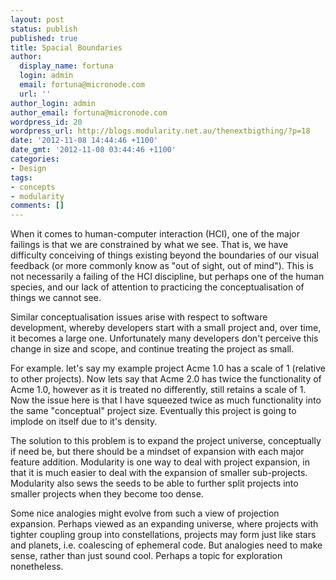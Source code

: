 ```yaml
---
layout: post
status: publish
published: true
title: Spacial Boundaries
author:
  display_name: fortuna
  login: admin
  email: fortuna@micronode.com
  url: ''
author_login: admin
author_email: fortuna@micronode.com
wordpress_id: 20
wordpress_url: http://blogs.modularity.net.au/thenextbigthing/?p=18
date: '2012-11-08 14:44:46 +1100'
date_gmt: '2012-11-08 03:44:46 +1100'
categories:
- Design
tags:
- concepts
- modularity
comments: []
---
```


When it comes to human-computer interaction (HCI), one of the major failings is that we are constrained by what we see. That is, we have difficulty conceiving of things existing beyond the boundaries of our visual feedback (or more commonly know as "out of sight, out of mind"). This is not necessarily a failing of the HCI discipline, but perhaps one of the human species, and our lack of attention to practicing the conceptualisation of things we cannot see.

Similar conceptualisation issues arise with respect to software development, whereby developers start with a small project and, over time, it becomes a large one. Unfortunately many developers don't perceive this change in size and scope, and continue treating the project as small.

For example. let's say my example project Acme 1.0 has a scale of 1 (relative to other projects). Now lets say that Acme 2.0 has twice the functionality of Acme 1.0, however as it is treated no differently, still retains a scale of 1. Now the issue here is that I have squeezed twice as much functionality into the same "conceptual" project size. Eventually this project is going to implode on itself due to it's density.

The solution to this problem is to expand the project universe, conceptually if need be, but there should be a mindset of expansion with each major feature addition. Modularity is one way to deal with project expansion, in that it is much easier to deal with the expansion of smaller sub-projects. Modularity also sews the seeds to be able to further split projects into smaller projects when they become too dense.

Some nice analogies might evolve from such a view of projection expansion. Perhaps viewed as an expanding universe, where projects with tighter coupling group into constellations, projects may form just like stars and planets, i.e.  coalescing of ephemeral code. But analogies need to make sense, rather than just sound cool. Perhaps a topic for exploration nonetheless.
